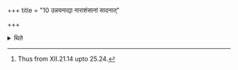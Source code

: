 +++
title = "10 उन्नयनाद्या नाराशंसानां सादनात्"

+++

<details><summary>थिते</summary>

10. (The ritual) beginning with the filling (of the goblets) upto the placing of the Nārāśaṁsas[^1] (should be similarly performed).  

[^1]: Thus from XII.21.14 upto 25.24.  
</details>
